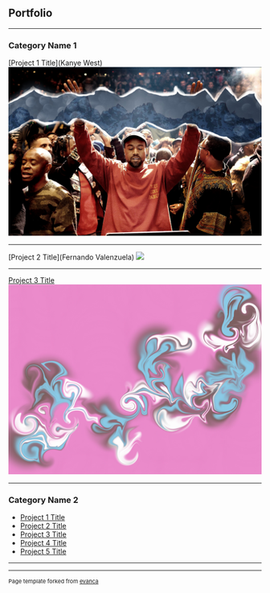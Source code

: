 ## Portfolio

---

### Category Name 1 

[Project 1 Title](Kanye West)
<img src="images/kanye-west-37.jpg?raw=true"/>

---
[Project 2 Title](Fernando Valenzuela)
<img src="images/fernando.jpg?raw=true"/>

---
[Project 3 Title](Liquify)
<img src="images/liquid.jpg?raw=true"/>

---

### Category Name 2

- [Project 1 Title](http://example.com/)
- [Project 2 Title](http://example.com/)
- [Project 3 Title](http://example.com/)
- [Project 4 Title](http://example.com/)
- [Project 5 Title](http://example.com/)

---




---
<p style="font-size:11px">Page template forked from <a href="https://github.com/evanca/quick-portfolio">evanca</a></p>
<!-- Remove above link if you don't want to attibute -->
